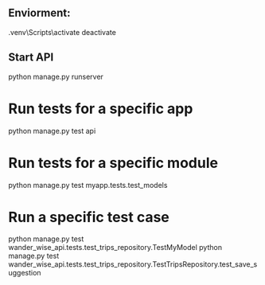 ## Enviorment: 
.venv\Scripts\activate
deactivate

## Start API
python manage.py runserver

# Run tests for a specific app
python manage.py test api

# Run tests for a specific module
python manage.py test myapp.tests.test_models

# Run a specific test case
python manage.py test wander_wise_api.tests.test_trips_repository.TestMyModel
python manage.py test wander_wise_api.tests.test_trips_repository.TestTripsRepository.test_save_suggestion